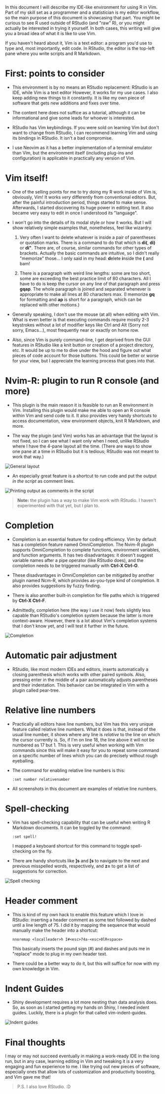 In this document I will describe my IDE-like environment for using R in Vim. Part of my skill set as a programmer and a statistician is my editor workflow, so the main purpose of this document is showcasing that part. You might be curious to see R used outside of RStudio (and "raw" R), or you might actually be interested in trying it yourself. In both cases, this writing will give you a broad idea of what it is like to use Vim.

If you haven't heard about it, Vim is a text editor: a program you'd use to type and, most importantly, edit code. In RStudio, the editor is the top-left pane where you write scripts and R Markdown.

First: points to consider
=========================

-   This environment is by no means an RStudio replacement: RStudio is an IDE, while Vim is a text editor However, it works for my use cases. I also keep adding new things to it constantly. It is like my own piece of software that gets new additions and fixes over time.

-   The content here does not suffice as a tutorial, although it can be informational and give some leads for whoever is interested.

-   RStudio has Vim keybindings. If you were sold on learning Vim but don't want to change from RStudio, I can recommend learning Vim and using its bindings in RStudio. It isn't a bad compromise.

-   I use Neovim as it has a better implementation of a terminal emulator than Vim, but the environment itself (including plug-ins and configuration) is applicable in practically any version of Vim.

Vim itself!
===========

-   One of the selling points for me to try doing my R work inside of Vim is, obviously, Vim! It works *very* differently from conventional editors. But, after the painful introduction period, things started to make sense. Afterwards, I started discovering its huge power in editing text. It also became very easy to edit in once I understood its "language".

-   I won't go into the details of its modal style or how it works. But I will show relatively simple examples that, nonetheless, feel like wizardry.

    1.  Very often I want to delete whatever is inside a pair of parentheses or quotation marks. There is a command to do that which is **di(**, **di)** or **di"**. There are, of course, similar commands for other types of brackets. Actually the basic commands are intuitive, so I didn't really "memorize" those... I only said in my head: **d**elete **i**nside the **(** and bam!

    2.  There is a paragraph with weird line lengths: some are too short, some are exceeding the best practice limit of 80 characters. All I have to do is keep the cursor on any line of that paragraph and press **gqap**. The whole paragraph is joined and separated whenever is appropriate to make all lines at 80 characters max. (I memorize **gq** for formatting and **ap** is short for a paragraph, which can be replaced with other motions.)

-   Generally speaking, I don't use the mouse (at all) when editing with Vim. What is even better is that executing commands require mostly 2-3 keystrokes without a lot of modifier keys like Ctrl and Alt (Sorry not sorry, Emacs...), most frequently near or exactly on home row.

-   Also, since Vim is purely command-line, I get deprived from the GUI features in RStudio like a knit button or creation of a project directory, etc. It would be up to me to dive under the hood and figure out what pieces of code account for those buttons. This could be better or worse for your view, but I appreciate the learning process that goes into that.

Nvim-R: plugin to run R console (and more)
==========================================

-   This plugin is the main reason it is feasible to run an R environment in Vim. Installing this plugin would make me able to open an R console within Vim and send code to it. It also provides very handy shortcuts to access documentation, view environment objects, knit R Markdown, and more.

-   The way the plugin (and Vim) works has an advantage that the layout is not fixed, so I can see what I want only when I need, unlike RStudio where I have the 4-pane layout all the time. (There are ways to show one pane at a time in RStudio but it is tedious; RStudio was not meant to work that way.)

![General layout](screens/layout.png)

-   An especially great feature is a shortcut to run code and put the output *in the script* as comment lines.

![Printing output as comments in the script](screens/out_comment.png)

> **Note:** the plugin has a way to make Vim work with RStudio. I haven't experimented with that yet, but I plan to.

Completion
==========

-   Completion is an essential feature for coding efficiency. Vim by default has a completion feature named OmniCompletion. The Nvim-R plugin supports OmniCompletion to complete functions, environment variables, and function arguments. It has two disadvantages: it doesn't suggest variable names after a pipe operator (like RStudio does), and the completion needs to be triggered manually with **Ctrl-X Ctrl-O**.

-   These disadvantages in OmniCompletion can be mitigated by another plugin named Ncm-R, which provides as-you-type kind of completion. It also provides suggestions by fuzzy finding.

-   There is also another built-in completion for file paths which is triggered by **Ctrl-X Ctrl-F**.

-   Admittedly, completion here (the way I use it now) feels slightly less capable than RStudio's completion system because the latter is more context-aware. However, there is a lot about Vim's completion systems that I don't know yet, and I will test it further in the future.

![Completion](screens/compl.png)

Automatic pair adjustment
=========================

-   RStudio, like most modern IDEs and editors, inserts automatically a closing parenthesis which works with other paired symbols. Also, pressing enter in the middle of a pair automatically adjusts parentheses and their indentation. This behavior can be integrated in Vim with a plugin called pear-tree.

Relative line numbers
=====================

-   Practically all editors have line numbers, but Vim has this very unique feature called relative line numbers. What it does is that, instead of the usual line number, it shows where any line is *relative* to the line on which the cursor currently is. So, if I'm on line 18, the line above it will not be numbered as 17 but 1. This is very useful when working with Vim commands since this will make it easy for you to repeat some command on a specific number of lines which you can do precisely without rough eyeballing.

-   The command for enabling relative line numbers is this:

        :set number relativenumber

-   All screenshots in this document are examples of relative line numbers.

Spell-checking
==============

-   Vim has spell-checking capability that can be useful when writing R Markdown documents. It can be toggled by the command:

        :set spell!

    I mapped a keyboard shortcut for this command to toggle spell-checking on the fly.

-   There are handy shortcuts like **\]s** and **\[s** to navigate to the next and previous misspelled words, respectively, and **z=** to get a list of suggestions for correction.

![Spell checking](screens/spellcheck.png)

Header comment
==============

-   This is kind of my own hack to enable this feature which I love in RStudio: inserting a header comment as some text followed by dashed until a line length of 75. I did it by mapping the sequence that would manually make the header into a shortcut:

        nnoremap <localleader>h I#<esc>74a-<esc>0lR<space>

    This basically inserts the pound sign (\#) and dashes and puts me in "replace" mode to plug in my own header text.

-   There could be a better way to do it, but this will suffice for now with my own knowledge in Vim.

Indent Guides
=============

-   Shiny development requires a lot more nesting than data analysis does. So, as soon as I started getting my hands on Shiny, I needed indent guides. Luckily, there is a plugin for that called vim-indent-guides.

![Indent guides](screens/indent.png)

Final thoughts
==============

I may or may not succeed eventually in making a work-ready IDE in the long run, but in any case, learning editing in Vim and tweaking it is a very engaging and fun experience to me. I like trying out new pieces of software, especially ones that allow lots of customization and productivity boosting, and Vim gave me that!

> P.S. I also love RStudio. :D
